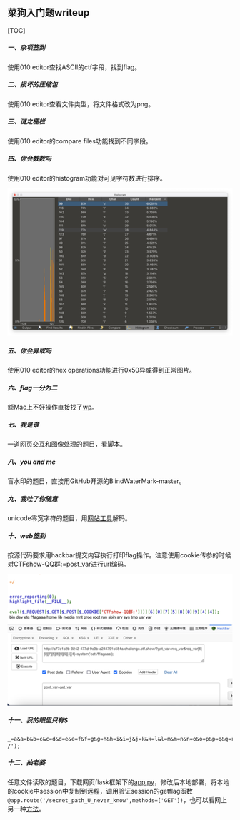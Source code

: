 ## 菜狗入门题writeup

[TOC]

##### 一、杂项签到

使用010 editor查找ASCII的ctf字段，找到flag。

##### 二、损坏的压缩包

使用010 editor查看文件类型，将文件格式改为png。

##### 三、谜之栅栏

使用010 editor的compare files功能找到不同字段。

##### 四、你会数数吗

使用010 editor的histogram功能对可见字符数进行排序。

<img src="./src/4.1.png" alt="4.1" style="zoom:50%;" />

##### 五、你会异或吗

使用010 editor的hex operations功能进行0x50异或得到正常图片。

##### 六、flag一分为二

额Mac上不好操作直接找了[wp](https://blog.csdn.net/m0_68012373/article/details/128960816)。

##### 七、我是谁

一道网页交互和图像处理的题目，看[脚本](./src/whoami.py)。

##### 八、you and me

盲水印的题目，直接用GitHub开源的BlindWaterMark-master。

##### 九、我吐了你随意

unicode零宽字符的题目，用[网站工具](http://330k.github.io/misc_tools/unicode_steganography.html)解码。

##### 十、web签到

按源代码要求用hackbar提交内容执行打印flag操作。注意使用cookie传参的时候对CTFshow-QQ群:=post_var进行url编码。

<img src="./src/web1.png" alt="image-20240117204139359" style="zoom:50%;" />

##### 十一、我的眼里只有$

```shell
_=a&a=b&b=c&c=d&d=e&e=f&f=g&g=h&h=i&i=j&j=k&k=l&l=m&m=n&n=o&o=p&p=q&q=r&r=s&s=t&t=u&u=v&v=w&w=x&x=y&y=z&z=A&A=B&B=C&C=D&D=E&E=F&F=G&G=H&H=I&I=system('ls /');
```

##### 十二、抽老婆

任意文件读取的题目，下载网页flask框架下的[app.py](./src/getwifi.py)，修改后本地部署，将本地的cookie中session中复制到远程，调用验证session的getflag函数`@app.route('/secret_path_U_never_know',methods=['GET'])`，也可以看网上另一种[方法](https://blog.csdn.net/weixin_45908624/article/details/128575744?ops_request_misc=&request_id=&biz_id=102&utm_term=ctfshow%20抽老婆&utm_medium=distribute.pc_search_result.none-task-blog-2~all~sobaiduweb~default-3-128575744.142%5Ev81%5Ekoosearch_v1,201%5Ev4%5Eadd_ask,239%5Ev2%5Einsert_chatgpt&spm=1018.2226.3001.4187)。

